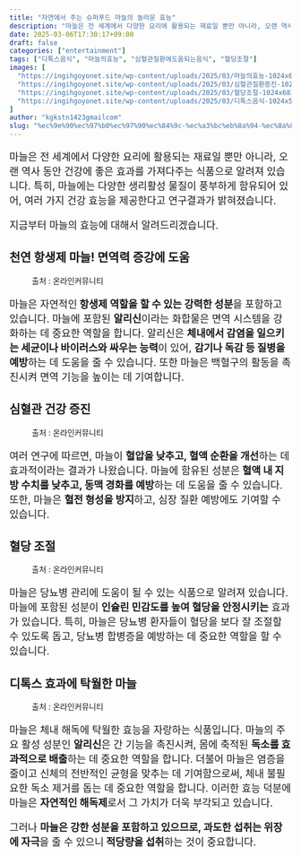 ```yaml
---
title: "자연에서 주는 슈퍼푸드 마늘의 놀라운 효능"
description: "마늘은 전 세계에서 다양한 요리에 활용되는 재료일 뿐만 아니라, 오랜 역사 동안 건강에 좋은 효과를 가져다주는 식품으로 알려져 있습니다. 특히, 마늘에는 다양한 생리활성 물질이 풍부하게 함유되어 있어, 여러 가지 건강 효능을 제공한다고 연구결과가 밝혀졌습니다."
date: 2025-03-06T17:30:17+09:00
draft: false
categories: ["entertainment"]
tags: ["디톡스음식", "마늘의효능", "심혈관질환에도움되는음식", "혈당조절"]
images: [
  "https://ingihgoyonet.site/wp-content/uploads/2025/03/마늘의효능-1024x683.jpg"
  "https://ingihgoyonet.site/wp-content/uploads/2025/03/심혈관질환증진-1024x683.jpg"
  "https://ingihgoyonet.site/wp-content/uploads/2025/03/혈당조절-1024x683.jpg"
  "https://ingihgoyonet.site/wp-content/uploads/2025/03/디톡스음식-1024x576.jpg"
]
author: "kgkstn1423gmailcom"
slug: "%ec%9e%90%ec%97%b0%ec%97%90%ec%84%9c-%ec%a3%bc%eb%8a%94-%ec%8a%88%ed%8d%bc%ed%91%b8%eb%93%9c-%eb%a7%88%eb%8a%98%ec%9d%98-%eb%86%80%eb%9d%bc%ec%9a%b4-%ed%9a%a8%eb%8a%a5"
---
```


<p style="font-size:18px">마늘은 전 세계에서 다양한 요리에 활용되는 재료일 뿐만 아니라, 오랜 역사 동안 건강에 좋은 효과를 가져다주는 식품으로 알려져 있습니다. 특히, 마늘에는 다양한 생리활성 물질이 풍부하게 함유되어 있어, 여러 가지 건강 효능을 제공한다고 연구결과가 밝혀졌습니다. </p> <p style="font-size:18px">지금부터 마늘의 효능에 대해서 알려드리겠습니다.</p> <h2 >천연 항생제 마늘! 면역력 증강에 도움</h2> <figure ><img src="https://ingihgoyonet.site/wp-content/uploads/2025/03/마늘의효능-1024x683.jpg" alt="" style="aspect-ratio:16/9;object-fit:cover"/><figcaption >출처 : 온라인커뮤니티</figcaption></figure> <p style="font-size:18px">마늘은 자연적인<strong> 항생제 역할을 할 수 있는 강력한 성분</strong>을 포함하고 있습니다. 마늘에 포함된 <strong>알리신</strong>이라는 화합물은 면역 시스템을 강화하는 데 중요한 역할을 합니다. 알리신은 <strong>체내에서 감염을 일으키는 세균이나 바이러스와 싸우는 능력</strong>이 있어, <strong>감기나 독감 등 질병을 예방</strong>하는 데 도움을 줄 수 있습니다. 또한 마늘은 백혈구의 활동을 촉진시켜 면역 기능을 높이는 데 기여합니다.</p> <h2 >심혈관 건강 증진</h2> <figure ><img src="https://ingihgoyonet.site/wp-content/uploads/2025/03/심혈관질환증진-1024x683.jpg" alt="" style="aspect-ratio:16/9;object-fit:cover"/><figcaption >출처 : 온라인커뮤니티</figcaption></figure> <p style="font-size:18px">여러 연구에 따르면, 마늘이 <strong>혈압을 낮추고, 혈액 순환을 개선</strong>하는 데 효과적이라는 결과가 나왔습니다. 마늘에 함유된 성분은<strong> 혈액 내 지방 수치를 낮추고, 동맥 경화를 예방</strong>하는 데 도움을 줄 수 있습니다. 또한, 마늘은 <strong>혈전 형성을 방지</strong>하고, 심장 질환 예방에도 기여할 수 있습니다.</p> <h2 >혈당 조절</h2> <figure ><img src="https://ingihgoyonet.site/wp-content/uploads/2025/03/혈당조절-1024x683.jpg" alt="" style="aspect-ratio:16/9;object-fit:cover"/><figcaption >출처 : 온라인커뮤니티</figcaption></figure> <p style="font-size:18px">마늘은 당뇨병 관리에 도움이 될 수 있는 식품으로 알려져 있습니다. 마늘에 포함된 성분이 <strong>인슐린 민감도를 높여 혈당을 안정시키는</strong> 효과가 있습니다. 특히, 마늘은 당뇨병 환자들이 혈당을 보다 잘 조절할 수 있도록 돕고, 당뇨병 합병증을 예방하는 데 중요한 역할을 할 수 있습니다.</p> <h2 >디톡스 효과에 탁월한 마늘</h2> <figure ><img src="https://ingihgoyonet.site/wp-content/uploads/2025/03/디톡스음식-1024x576.jpg" alt="" style="aspect-ratio:16/9;object-fit:cover"/><figcaption >출처 : 온라인커뮤니티</figcaption></figure> <p style="font-size:18px">마늘은 체내 해독에 탁월한 효능을 자랑하는 식품입니다. 마늘의 주요 활성 성분인 <strong>알리신</strong>은 간 기능을 촉진시켜, 몸에 축적된 <strong>독소를 효과적으로 배출</strong>하는 데 중요한 역할을 합니다. 더불어 마늘은 염증을 줄이고 신체의 전반적인 균형을 맞추는 데 기여함으로써, 체내 불필요한 독소 제거를 돕는 데 중요한 역할을 합니다. 이러한 효능 덕분에 마늘은 <strong>자연적인 해독제</strong>로서 그 가치가 더욱 부각되고 있습니다.</p> <p style="font-size:18px">그러나 <strong>마늘은 강한 성분을 포함하고 있으므로, 과도한 섭취는 위장에 자극</strong>을 줄 수 있으니<strong> 적당량을 섭취</strong>하는 것이 중요합니다.</p>